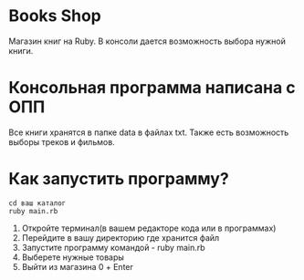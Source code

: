 # Books Shop

Магазин книг на Ruby.
В консоли дается возможность выбора нужной книги. 

# Консольная программа написана c ОПП

Все книги хранятся в папке data в файлах txt. Также есть возможность выборы треков и фильмов. 

# Как запустить программу?

```
cd ваш каталог
ruby main.rb
```

1. Откройте терминал(в вашем редакторе кода или в программах)
2. Перейдите в вашу директорию где хранится файл
3. Запустите программу командой - ruby main.rb
4. Выберете нужные товары
5. Выйти из магазина 0 + Enter
